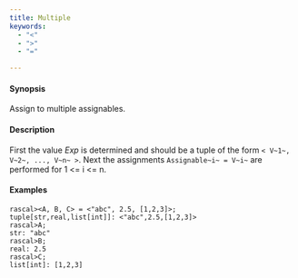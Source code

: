 ```yaml
---
title: Multiple
keywords:
  - "<"
  - ">"
  - "="

---
```


#### Synopsis

Assign to multiple assignables.

#### Description

First the value _Exp_ is determined and should be a tuple of the form `< V~1~, V~2~, ..., V~n~ >`.
Next the assignments `Assignable~i~ = V~i~` are performed for 1 \<= i \<= n.

#### Examples


```rascal-shell 
rascal><A, B, C> = <"abc", 2.5, [1,2,3]>;
tuple[str,real,list[int]]: <"abc",2.5,[1,2,3]>
rascal>A;
str: "abc"
rascal>B;
real: 2.5
rascal>C;
list[int]: [1,2,3]
```


